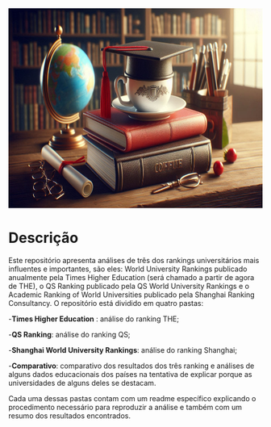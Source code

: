 <img src=Comparativo/images/3-capa-geral-3.jpeg width=1584 height=396>

# Descrição

Este repositório apresenta análises de três dos rankings universitários mais influentes e importantes, são eles: World University Rankings publicado anualmente pela Times Higher Education (será chamado a partir de agora de THE), o QS Ranking publicado pela QS World University Rankings e o Academic Ranking of World Universities publicado pela Shanghai Ranking Consultancy. O repositório está dividido em quatro pastas:

-**Times Higher Education** : análise do ranking THE;

-**QS Ranking**: análise do ranking QS;

-**Shanghai World University Rankings**: análise do ranking Shanghai;

-**Comparativo**: comparativo dos resultados dos três ranking e análises de alguns dados educacionais dos países na tentativa de explicar porque as universidades de alguns deles se destacam.

Cada uma dessas pastas contam com um readme específico explicando o procedimento necessário para reproduzir a análise e também com um resumo dos resultados encontrados.





